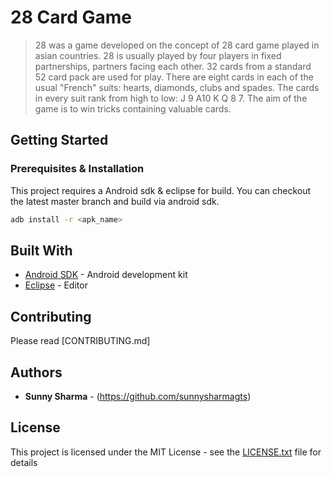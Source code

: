 # 28 Card Game
> 28 was a game developed on the concept of 28 card game played in asian countries. 28 is usually played by four players in fixed partnerships, partners facing each other. 32 cards from a standard 52­ card pack are used for play. There are eight cards in each of the usual "French" suits: hearts, diamonds, clubs and spades. The cards in every suit rank from high to low: J­ 9 ­A­10­ K­ Q­ 8­ 7. The aim of the game is to win tricks containing valuable cards.

## Getting Started

### Prerequisites & Installation

This project requires a Android sdk & eclipse for build. You can checkout the latest master branch and build via android sdk.

```sh
adb install -r <apk_name>
```


## Built With

* [Android SDK](https://developer.android.com/studio/?gclid=EAIaIQobChMIkKrz6bT73gIV9f_jBx2_iwycEAAYASAAEgLNEPD_BwE) - Android development kit
* [Eclipse](https://www.eclipse.org/) - Editor

## Contributing

Please read [CONTRIBUTING.md]

## Authors

* **Sunny Sharma** - (https://github.com/sunnysharmagts)

## License

This project is licensed under the MIT License - see the [LICENSE.txt](LICENSE.txt) file for details
